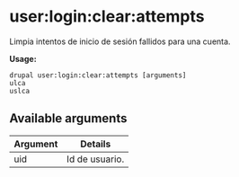 # user:login:clear:attempts
Limpia intentos de inicio de sesión fallidos para una cuenta.

**Usage:**
```
drupal user:login:clear:attempts [arguments]
ulca
uslca
```

## Available arguments
Argument | Details
---------|-------------
uid | Id de usuario.

